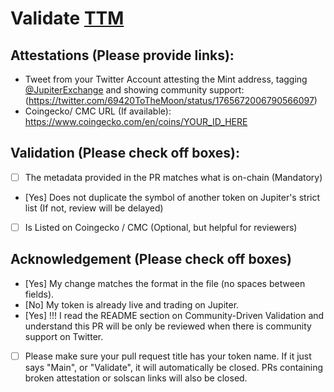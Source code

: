 # Validate [TTM](https://solscan.io/token/DsYg28zJsdsFkT4Ec3skKdyujt3dGnatQoM2V3dETGXq)

## Attestations (Please provide links):
- Tweet from your Twitter Account attesting the Mint address, tagging [@JupiterExchange](https://twitter.com/JupiterExchange) and showing community support: (https://twitter.com/69420ToTheMoon/status/1765672006790566097)
- Coingecko/ CMC URL (If available): https://www.coingecko.com/en/coins/YOUR_ID_HERE

## Validation (Please check off boxes):
- [ ] The metadata provided in the PR matches what is on-chain (Mandatory)
- [Yes] Does not duplicate the symbol of another token on Jupiter's strict list (If not, review will be delayed)
- [ ] Is Listed on Coingecko / CMC (Optional, but helpful for reviewers)  

## Acknowledgement (Please check off boxes)
- [Yes] My change matches the format in the file (no spaces between fields).
- [No] My token is already live and trading on Jupiter.
- [Yes] !!! I read the README section on Community-Driven Validation and understand this PR will be only be reviewed when there is community support on Twitter.
- [ ] Please make sure your pull request title has your token name. If it just says "Main", or "Validate", it will automatically be closed. PRs containing broken attestation or solscan links will also be closed.
